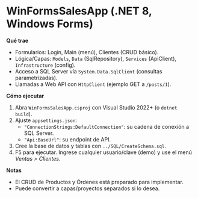 # WinFormsSalesApp (.NET 8, Windows Forms)

**Qué trae**
- Formularios: Login, Main (menú), Clientes (CRUD básico).
- Lógica/Capas: `Models`, `Data` (SqlRepository), `Services` (ApiClient), `Infrastructure` (config).
- Acceso a SQL Server vía `System.Data.SqlClient` (consultas parametrizadas).
- Llamadas a Web API con `HttpClient` (ejemplo GET a `/posts/1`).

**Cómo ejecutar**
1. Abra `WinFormsSalesApp.csproj` con Visual Studio 2022+ (o `dotnet build`).
2. Ajuste `appsettings.json`:
   - `"ConnectionStrings:DefaultConnection"`: su cadena de conexión a SQL Server.
   - `"Api:BaseUrl"`: su endpoint de API.
3. Cree la base de datos y tablas con `../SQL/CreateSchema.sql`.
4. F5 para ejecutar. Ingrese cualquier usuario/clave (demo) y use el menú *Ventas > Clientes*.

**Notas**
- El CRUD de Productos y Órdenes está preparado para implementar.
- Puede convertir a capas/proyectos separados si lo desea.
